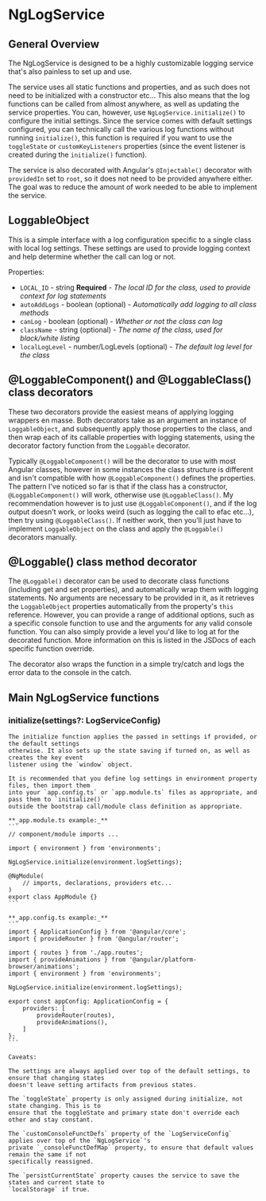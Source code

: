 # NgLogService


## General Overview

The NgLogService is designed to be a highly customizable logging service that's also 
painless to set up and use.

The service uses all static functions and properties, and as such does not need to be 
initialized with a constructor etc... This also means that the log functions can be 
called from almost anywhere, as well as updating the service properties. You can, however,
use `NgLogService.initialize()` to configure the initial settings. Since the service comes
with default settings configured, you can technically call the various log functions 
without running `initialize()`, this function is required if you want to use the `toggleState`
or `customKeyListeners` properties (since the event listener is created during the 
`initialize()` function).

The service is also decorated with Angular's `@Injectable()` decorator with `providedIn` set to 
`root`, so it does not need to be provided anywhere either. The goal was to reduce the amount 
of work needed to be able to implement the service.

## LoggableObject

This is a simple interface with a log configuration specific to a single class with local log
settings. These settings are used to provide logging context and help determine whether the
call can log or not.

Properties:
- `LOCAL_ID` - string **Required** - _The local ID for the class, used to provide context for log statements_
- `autoAddLogs` - boolean (optional) - _Automatically add logging to all class methods_
- `canLog` - boolean (optional) - _Whether or not the class can log_
- `className` - string (optional) - _The name of the class, used for black/white listing_
- `localLogLevel` - number/LogLevels (optional) - _The default log level for the class_

## @LoggableComponent() and @LoggableClass() class decorators

These two decorators provide the easiest means of applying logging wrappers en masse.
Both decorators take as an argument an instance of `LoggableObject`, and subsequently 
apply those properties to the class, and then wrap each of its callable properties with
logging statements, using the decorator factory function from the `Loggable` decorator.

Typically `@LoggableComponent()` will be the decorator to use with most Angular classes,
however in some instances the class structure is different and isn't compatible with how
`@LoggableComponent()` defines the properties. The pattern I've noticed so far is that if
the class has a constructor, `@LoggableComponent()` will work, otherwise use `@LoggableClass()`.
My recommendation however is to just use `@LoggableComponent()`, and if the log output doesn't
work, or looks weird (such as logging the call to efac etc...), then try using `@LoggableClass()`.
If neither work, then you'll just have to implement `LoggableObject` on the class and apply
the `@Loggable()` decorators manually.

## @Loggable() class method decorator

The `@Loggable()` decorator can be used to decorate class functions (including get and set
properties), and automatically wrap them with logging statements. No arguments are necessary
to be provided in it, as it retrieves the `LoggableObject` properties automatically from the
property's `this` reference. However, you can provide a range of additional options, such as
a specific console function to use and the arguments for any valid console function. You can
also simply provide a level you'd like to log at for the decorated function. More information 
on this is listed in the JSDocs of each specific function override.

The decorator also wraps the function in a simple try/catch and logs the error data to the 
console in the catch. 

## Main NgLogService functions

### initialize(settings?: LogServiceConfig)

    The initialize function applies the passed in settings if provided, or the default settings
    otherwise. It also sets up the state saving if turned on, as well as creates the key event
    listener using the `window` object.

    It is recommended that you define log settings in environment property files, then import them
    into your `app.config.ts` or `app.module.ts` files as appropriate, and pass them to `initialize()`
    outside the bootstrap call/module class definition as appropriate.

    **_app.module.ts example:_**
    ```
    // component/module imports ...
    
    import { environment } from 'environments';

    NgLogService.initialize(environment.logSettings);

    @NgModule(
        // imports, declarations, providers etc...
    )
    export class AppModule {}
    ```

    **_app.config.ts example:_**
    ```
    import { ApplicationConfig } from '@angular/core';
    import { provideRouter } from '@angular/router';

    import { routes } from './app.routes';
    import { provideAnimations } from '@angular/platform-browser/animations';
    import { environment } from 'environments';

    NgLogService.initialize(environment.logSettings);

    export const appConfig: ApplicationConfig = {
        providers: [
            provideRouter(routes),
            provideAnimations(),
        ]
    };
    ```

    Caveats:

    The settings are always applied over top of the default settings, to ensure that changing states
    doesn't leave setting artifacts from previous states.

    The `toggleState` property is only assigned during initialize, not state changing. This is to 
    ensure that the toggleState and primary state don't override each other and stay constant.

    The `customConsoleFunctDefs` property of the `LogServiceConfig` applies over top of the `NgLogService`'s
    private `_consoleFunctDefMap` property, to ensure that default values remain the same if not
    specifically reassigned.

    The `persistCurrentState` property causes the service to save the states and current state to
    `localStorage` if true.

